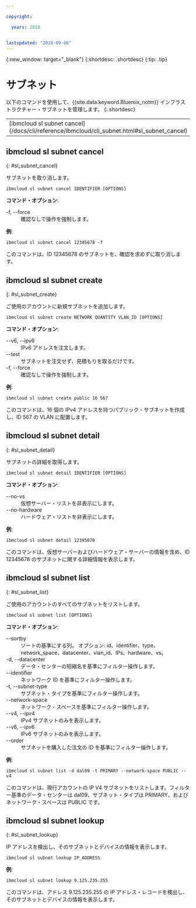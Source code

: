 ```yaml
---

copyright:

  years: 2018


lastupdated: "2018-09-06"
---
```


{:new_window: target="_blank"}
{:shortdesc: .shortdesc}
{:tip: .tip}

# サブネット

以下のコマンドを使用して、{{site.data.keyword.Bluemix_notm}} インフラストラクチャー・サブネットを管理します。
{: shortdesc}

<table summary="コマンドの詳細情報を表示するリンクが含まれたアルファベット順の {{site.data.keyword.Bluemix_notm}} インフラストラクチャー・サブネット・コマンド">
 <thead>
 </thead>
 <tbody>
 <tr>
 <td>[ibmcloud sl subnet cancel](/docs/cli/reference/ibmcloud/cli_subnet.html#sl_subnet_cancel)</td>
 <td>[ibmcloud sl subnet create](/docs/cli/reference/ibmcloud/cli_subnet.html#sl_subnet_create)</td>
 <td>[ibmcloud sl subnet detail](/docs/cli/reference/ibmcloud/cli_subnet.html#sl_subnet_detail)</td>
 <td>[ibmcloud sl subnet list](/docs/cli/reference/ibmcloud/cli_subnet.html#sl_subnet_list)</td>
 <td>[ibmcloud sl subnet lookup](/docs/cli/reference/ibmcloud/cli_subnet.html#sl_subnet_lookup)</td>
 </tr>
   </tbody>
 </table>

 ## ibmcloud sl subnet cancel
{: #sl_subnet_cancel}

サブネットを取り消します。
```
ibmcloud sl subnet cancel IDENTIFIER [OPTIONS]
```

<strong>コマンド・オプション</strong>:
<dl>
<dt>-f, --force</dt>
<dd>確認なしで操作を強制します。</dd>
</dl>

**例**:
```
ibmcloud sl subnet cancel 12345678 -f
```
このコマンドは、ID 12345678 のサブネットを、確認を求めずに取り消します。

## ibmcloud sl subnet create
{: #sl_subnet_create}

ご使用のアカウントに新規サブネットを追加します。
```
ibmcloud sl subnet create NETWORK QUANTITY VLAN_ID [OPTIONS]
```

<strong>コマンド・オプション</strong>:
<dl>
<dt>--v6, --ipv6</dt>
<dd>IPv6 アドレスを注文します。</dd>
<dt>--test</dt>
<dd>サブネットを注文せず、見積もりを取るだけです。</dd>
<dt>-f, --force</dt>
<dd>確認なしで操作を強制します。</dd>
</dl>

**例**:
```
ibmcloud sl subnet create public 16 567
```
このコマンドは、16 個の IPv4 アドレスを持つパブリック・サブネットを作成し、ID 567 の VLAN に配置します。

## ibmcloud sl subnet detail
{: #sl_subnet_detail}

サブネットの詳細を取得します。
```
ibmcloud sl subnet detail IDENTIFIER [OPTIONS]
```

<strong>コマンド・オプション</strong>:
<dl>
<dt>--no-vs</dt>
<dd>仮想サーバー・リストを非表示にします。</dd>
<dt>--no-hardware</dt>
<dd>ハードウェア・リストを非表示にします。</dd>
</dl>

**例**:
```
ibmcloud sl subnet detail 12345678
```
このコマンドは、仮想サーバーおよびハードウェア・サーバーの情報を含め、ID 12345678 のサブネットに関する詳細情報を表示します。

## ibmcloud sl subnet list
{: #sl_subnet_list}

ご使用のアカウントのすべてのサブネットをリストします。
```
ibmcloud sl subnet list [OPTIONS]
```

<strong>コマンド・オプション</strong>:
<dl>
<dt>--sortby</dt>
<dd>ソートの基準にする列。 オプション: id、identifier、type、network_space、datacenter、vlan_id、IPs、hardware、vs。</dd>
<dt>-d, --datacenter</dt>
<dd>データ・センターの短縮名を基準にフィルター操作します。</dd>
<dt>--identifier</dt>
<dd>ネットワーク ID を基準にフィルター操作します。</dd>
<dt>-t, --subnet-type</dt>
<dd>サブネット・タイプを基準にフィルター操作します。</dd>
<dt>--network-space</dt>
<dd>ネットワーク・スペースを基準にフィルター操作します。</dd>
<dt>--v4, --ipv4</dt>
<dd>IPv4 サブネットのみを表示します。</dd>
<dt>--v6, --ipv6</dt>
<dd>IPv6 サブネットのみを表示します。</dd>
<dt>--order</dt>
<dd>サブネットを購入した注文の ID を基準にフィルター操作します。</dd>
</dl>

**例**:
```
ibmcloud sl subnet list -d dal09 -t PRIMARY --network-space PUBLIC --v4
```
このコマンドは、現行アカウントの IP V4 サブネットをリストします。フィルター基準のデータ・センターは dal09、サブネット・タイプは PRIMARY、およびネットワーク・スペースは PUBLIC です。

## ibmcloud sl subnet lookup
{: #sl_subnet_lookup}

IP アドレスを検出し、そのサブネットとデバイスの情報を表示します。
```
ibmcloud sl subnet lookup IP_ADDRESS
```


**例**:
```
ibmcloud sl subnet lookup 9.125.235.255
```
このコマンドは、アドレス 9.125.235.255 の IP アドレス・レコードを検出し、そのサブネットとデバイスの情報を表示します。
